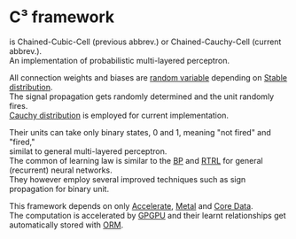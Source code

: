 # C³ framework
is Chained-Cubic-Cell (previous abbrev.) or Chained-Cauchy-Cell (current abbrev.).  
An implementation of probabilistic multi-layered perceptron.  
  
All connection weights and biases are [random variable](https://wikipedia.org/wiki/Random_variable) depending on [Stable distribution](https://wikipedia.org/wiki/Stable_distribution).   
The signal propagation gets randomly determined and the unit randomly fires.  
[Cauchy distribution](https://wikipedia.org/wiki/Cauchy_distribution) is employed for current implementation.   
  
Their units can take only binary states, 0 and 1, meaning "not fired" and "fired,"   
similat to general multi-layered perceptron.  
The common of learning law is similar to the [BP](https://wikipedia.org/wiki/Backpropagation) and [RTRL](https://en.wikipedia.org/wiki/Backpropagation) for general (recurrent) neural networks.  
They however employ several improved techniques such as sign propagation for binary unit.  

This framework depends on only [Accelerate](https://developer.apple.com/library/tvos/documentation/Accelerate/Reference/AccelerateFWRef), [Metal](https://developer.apple.com/library/mac/documentation/Metal/Reference/MetalFrameworkReference/) and [Core Data](https://developer.apple.com/library/watchos/documentation/Cocoa/Conceptual/CoreData/).  
The computation is accelerated by [GPGPU](https://wikipedia.org/wiki/General-purpose_computing_on_graphics_processing_units)   and their learnt relationships get automatically stored with [ORM](https://wikipedia.org/wiki/Object-relational_mapping).  

